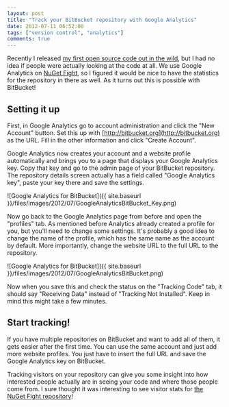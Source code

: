 ```yaml
---
layout: post
title: "Track your BitBucket repository with Google Analytics"
date: 2012-07-11 06:52:00
tags: ["version control", "analytics"]
comments: true
---
```

Recently I released [my first open source code out in the wild](http://kevinpelgrims.com/blog/2012/05/21/introducing-nugetfight), but I had no idea if people were actually looking at the code at all. We use Google Analytics on [NuGet Fight](http://nugetfight.com), so I figured it would be nice to have the statistics for the repository in there as well. As it turns out this is possible with BitBucket!

## Setting it up

First, in Google Analytics go to account administration and click the "New Account" button. Set this up with [http://bitbucket.org](http://bitbucket.org) as the URL. Fill in the other information and click "Create Account".

Google Analytics now creates your account and a website profile automatically and brings you to a page that displays your Google Analytics key. Copy that key and go to the admin page of your BitBucket repository. The repository details screen actually has a field called "Google Analytics key", paste your key there and save the settings.

![Google Analytics for BitBucket]({{ site.baseurl }}/files/images/2012/07/GoogleAnalyticsBitBucket_Key.png)

Now go back to the Google Analytics page from before and open the "profiles" tab. As mentioned before Analytics already created a profile for you, but you'll need to change some settings. It's probably a good idea to change the name of the profile, which has the same name as the account by default. More importantly, change the website URL to the full URL to the repository.

![Google Analytics for BitBucket]({{ site.baseurl }}/files/images/2012/07/GoogleAnalyticsBitBucket.png)

Now when you save this and check the status on the "Tracking Code" tab, it should say "Receiving Data" instead of "Tracking Not Installed". Keep in mind this might take a few minutes.

## Start tracking!

If you have multiple repositories on BitBucket and want to add all of them, it gets easier after the first time. You can use the same account and just add more website profiles. You just have to insert the full URL and save the Google Analytics key on BitBucket.

Tracking visitors on your repository can give you some insight into how interested people actually are in seeing your code and where those people come from. I sure thought it was interesting to see visitor stats for [the NuGet Fight repository](https://bitbucket.org/kevinpelgrims/nugetfight)!
